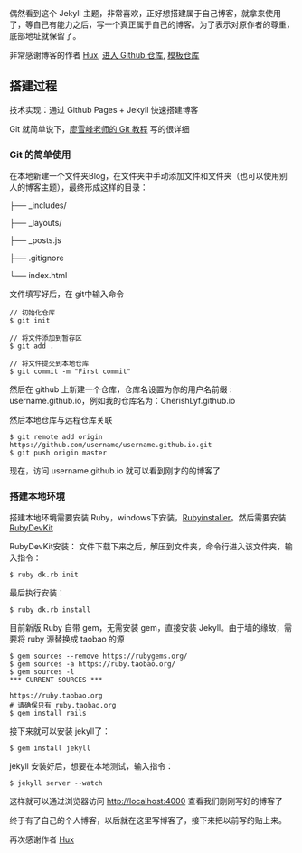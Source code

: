 偶然看到这个 Jekyll 主题，非常喜欢，正好想搭建属于自己博客，就拿来使用了，等自己有能力之后，写一个真正属于自己的博客。为了表示对原作者的尊重，底部地址就保留了。

非常感谢博客的作者 [Hux](http://huangxuan.me/), [进入 Github 仓库](https://github.com/Huxpro/huxpro.github.io), [模板仓库](https://github.com/Huxpro/huxblog-boilerplate)

## 搭建过程

技术实现：通过 Github Pages + Jekyll 快速搭建博客

Git 就简单说下，[廖雪峰老师的 Git 教程](http://www.liaoxuefeng.com/wiki/0013739516305929606dd18361248578c67b8067c8c017b000) 写的很详细

### Git 的简单使用

在本地新建一个文件夹Blog，在文件夹中手动添加文件和文件夹（也可以使用别人的博客主题），最终形成这样的目录：

├── _includes/ 

├── _layouts/ 

├── _posts.js 

├── .gitignore

└── index.html

文件填写好后，在 git中输入命令

    // 初始化仓库
    $ git init

    // 将文件添加到暂存区
    $ git add .

    // 将文件提交到本地仓库
    $ git commit -m "First commit"

然后在 github 上新建一个仓库，仓库名设置为你的用户名前缀 : username.github.io，例如我的仓库名为：CherishLyf.github.io

然后本地仓库与远程仓库关联

    $ git remote add origin https://github.com/username/username.github.io.git
    $ git push origin master

现在，访问 username.github.io 就可以看到刚才的的博客了

### 搭建本地环境

搭建本地环境需要安装 Ruby，windows下安装，[Rubyinstaller](http://rubyinstaller.org/downloads/)。然后需要安装[RubyDevKit](http://rubyinstaller.org/downloads/)

RubyDevKit安装： 
文件下载下来之后，解压到文件夹，命令行进入该文件夹，输入指令：
        
    $ ruby dk.rb init

最后执行安装：

    $ ruby dk.rb install

目前新版 Ruby 自带 gem，无需安装 gem，直接安装 Jekyll。由于墙的缘故，需要将 ruby 源替换成 taobao 的源

    $ gem sources --remove https://rubygems.org/
    $ gem sources -a https://ruby.taobao.org/
    $ gem sources -l
    *** CURRENT SOURCES ***

    https://ruby.taobao.org
    # 请确保只有 ruby.taobao.org
    $ gem install rails

接下来就可以安装 jekyll了：
        
    $ gem install jekyll

jekyll 安装好后，想要在本地测试，输入指令：

    $ jekyll server --watch

这样就可以通过浏览器访问 [http://localhost:4000](http://localhost:4000) 查看我们刚刚写好的博客了

终于有了自己的个人博客，以后就在这里写博客了，接下来把以前写的贴上来。

再次感谢作者 [Hux](http://huangxuan.me/)